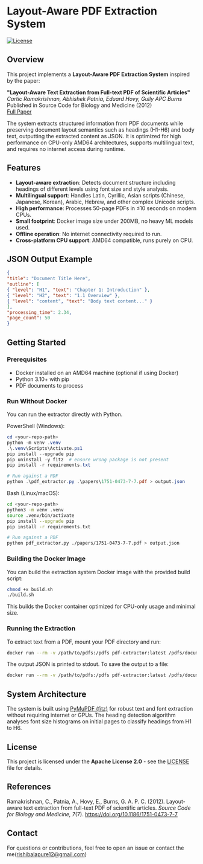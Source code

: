# Layout-Aware PDF Extraction System

[![License](https://img.shields.io/badge/license-Apache%202.0-blue.svg)](LICENSE)

## Overview

This project implements a **Layout-Aware PDF Extraction System** inspired by the paper:

**"Layout-Aware Text Extraction from Full-text PDF of Scientific Articles"**  
_Cartic Ramakrishnan, Abhishek Patnia, Eduard Hovy, Gully APC Burns_  
Published in Source Code for Biology and Medicine (2012)  
[Full Paper](http://www.scfbm.org/content/7/1/7)

The system extracts structured information from PDF documents while preserving document layout semantics such as headings (H1-H6) and body text, outputting the extracted content as JSON. It is optimized for high performance on CPU-only AMD64 architectures, supports multilingual text, and requires no internet access during runtime.

## Features

- **Layout-aware extraction**: Detects document structure including headings of different levels using font size and style analysis.
- **Multilingual support**: Handles Latin, Cyrillic, Asian scripts (Chinese, Japanese, Korean), Arabic, Hebrew, and other complex Unicode scripts.
- **High performance**: Processes 50-page PDFs in ≤10 seconds on modern CPUs.
- **Small footprint**: Docker image size under 200MB, no heavy ML models used.
- **Offline operation**: No internet connectivity required to run.
- **Cross-platform CPU support**: AMD64 compatible, runs purely on CPU.

## JSON Output Example
```json
{
"title": "Document Title Here",
"outline": [
{ "level": "H1", "text": "Chapter 1: Introduction" },
{ "level": "H2", "text": "1.1 Overview" },
{ "level": "content", "text": "Body text content..." }
],
"processing_time": 2.34,
"page_count": 50
}
```

## Getting Started

### Prerequisites

- Docker installed on an AMD64 machine (optional if using Docker)
- Python 3.10+ with pip
- PDF documents to process

### Run Without Docker

You can run the extractor directly with Python.

PowerShell (Windows):
```powershell
cd <your-repo-path>
python -m venv .venv
.\.venv\Scripts\Activate.ps1
pip install --upgrade pip
pip uninstall -y fitz  # ensure wrong package is not present
pip install -r requirements.txt

# Run against a PDF
python .\pdf_extractor.py .\papers\1751-0473-7-7.pdf > output.json
```

Bash (Linux/macOS):
```bash
cd <your-repo-path>
python3 -m venv .venv
source .venv/bin/activate
pip install --upgrade pip
pip install -r requirements.txt

# Run against a PDF
python pdf_extractor.py ./papers/1751-0473-7-7.pdf > output.json
```

### Building the Docker Image

You can build the extraction system Docker image with the provided build script:
```bash
chmod +x build.sh
./build.sh
```

This builds the Docker container optimized for CPU-only usage and minimal size.

### Running the Extraction

To extract text from a PDF, mount your PDF directory and run:
```bash
docker run --rm -v /path/to/pdfs:/pdfs pdf-extractor:latest /pdfs/document.pdf
```
The output JSON is printed to stdout. To save the output to a file:
```bash
docker run --rm -v /path/to/pdfs:/pdfs pdf-extractor:latest /pdfs/document.pdf > output.json
```

## System Architecture

The system is built using [PyMuPDF (fitz)](https://pymupdf.readthedocs.io/en/latest/) for robust text and font extraction without requiring internet or GPUs. The heading detection algorithm analyses font size histograms on initial pages to classify headings from H1 to H6.

## License

This project is licensed under the **Apache License 2.0** - see the [LICENSE](LICENSE) file for details.

## References

Ramakrishnan, C., Patnia, A., Hovy, E., Burns, G. A. P. C. (2012). Layout-aware text extraction from full-text PDF of scientific articles. _Source Code for Biology and Medicine, 7_(7). https://doi.org/10.1186/1751-0473-7-7

## Contact

For questions or contributions, feel free to open an issue or contact the me(rishibalapure12@gmail.com)
